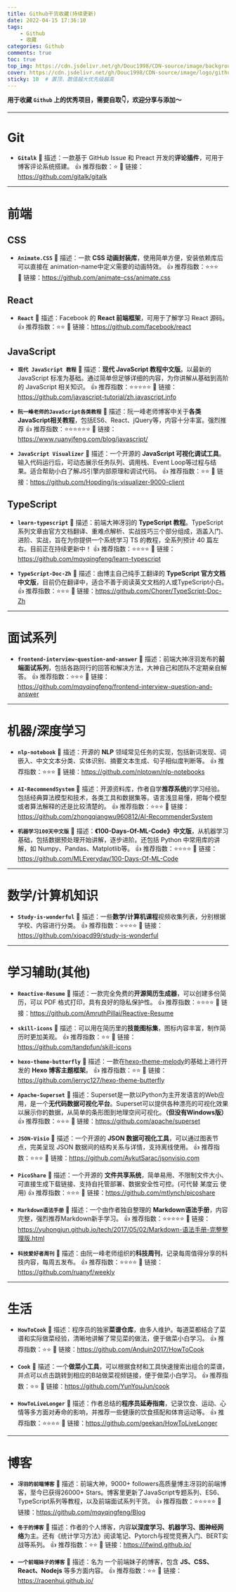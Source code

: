 ```yaml
---
title: Github干货收藏(持续更新)
date: 2022-04-15 17:36:10
tags: 
    - Github
    - 收藏
categories: Github
comments: true
toc: true
top_img: https://cdn.jsdelivr.net/gh/Douc1998/CDN-source/image/background/astronaut4.png
cover: https://cdn.jsdelivr.net/gh/Douc1998/CDN-source/image/logo/github.png
sticky: 10  # 置顶，数值越大优先级越高
---
```

**用于收藏 `Github` 上的优秀项目，需要自取👇，欢迎分享与添加～**

---
# Git
+ **`Gitalk`** 
📑 描述：一款基于 GitHub Issue 和 Preact 开发的**评论插件**，可用于博客评论系统搭建。
👍 推荐指数：⭐️
🔗 链接：https://github.com/gitalk/gitalk
---
# 前端

## CSS
+ **`Animate.CSS`** 
📑 描述：一款 **CSS 动画封装库**，使用简单方便，安装依赖库后可以直接在 animation-name中定义需要的动画特效。
👍 推荐指数：⭐️⭐️⭐️  
🔗 链接：https://github.com/animate-css/animate.css


## React
+ **`React`**
📑 描述：Facebook 的 **React 前端框架**，可用于了解学习 React 源码。
👍 推荐指数：⭐️⭐️
🔗 链接：https://github.com/facebook/react



## JavaScript
+ **`现代 JavaScript 教程`**
📑 描述：**现代 JavaScript 教程中文版**。以最新的 JavaScript 标准为基础。通过简单但足够详细的内容，为你讲解从基础到高阶的 JavaScript 相关知识。
👍 推荐指数：⭐️⭐️⭐️⭐️⭐️
🔗 链接：https://github.com/javascript-tutorial/zh.javascript.info

+ **`阮一峰老师的JavaScript各类教程`**
📑 描述：阮一峰老师博客中关于**各类JavaScript相关教程**，包括ES6、React、jQuery等，内容十分丰富。强烈推荐
👍 推荐指数：⭐️⭐️⭐️⭐️⭐️⭐️
🔗 链接：https://www.ruanyifeng.com/blog/javascript/

+ **`JavaScript Visualizer`**
📑 描述：一个开源的 **JavaScript 可视化调试工具**。输入代码运行后，可动态展示任务队列、调用栈、Event Loop等过程与结果。适合帮助小白了解JS引擎内部原理和调试代码。
👍 推荐指数：⭐️⭐️
🔗 链接：https://github.com/Hopding/js-visualizer-9000-client



## TypeScript

+ **`learn-typescript`**
📑 描述：前端大神冴羽的 **TypeScript 教程**。TypeScript系列文章由官方文档翻译、重难点解析、实战技巧三个部分组成，涵盖入门、进阶、实战，旨在为你提供一个系统学习 TS 的教程，全系列预计 40 篇左右。目前正在持续更新中！
👍 推荐指数：⭐️⭐️⭐️⭐️
🔗 链接：https://github.com/mqyqingfeng/learn-typescript

+ **`TypeScript-Doc-Zh`**
📑 描述：由博主自己纯手工翻译的 **TypeScript 官方文档中文版**，目前仍在翻译中，适合不善于阅读英文文档的人或TypeScript小白。
👍 推荐指数：⭐️⭐️⭐️
🔗 链接：https://github.com/Chorer/TypeScript-Doc-Zh



---

# 面试系列
+ **`frontend-interview-question-and-answer`**
📑 描述：前端大神冴羽发布的**前端面试系列**，包括各路同行的回答和解决方法，大神自己和团队不定期亲自解答。
👍 推荐指数：⭐️⭐️⭐️
🔗 链接：https://github.com/mqyqingfeng/frontend-interview-question-and-answer

---
# 机器/深度学习

+ **`nlp-notebook`** 
📑 描述：开源的 **NLP** 领域常见任务的实现，包括新词发现、词嵌入、中文文本分类、实体识别、摘要文本生成、句子相似度判断等。
👍 推荐指数：⭐️⭐️⭐️
🔗 链接：https://github.com/nlptown/nlp-notebooks

+ **`AI-RecommendSystem`**
📑 描述：开源资料库，作者自学**推荐系统**的学习经验。包括经典算法模型和技术，各类工具和数据集等。语言浅显易懂，把每个模型或者算法解释的还是比较清楚的。
👍 推荐指数：⭐️⭐️⭐️
🔗 链接：https://github.com/zhongqiangwu960812/AI-RecommenderSystem

+ **`机器学习100天中文版`**
📑 描述：**《100-Days-Of-ML-Code》中文版**，从机器学习基础，包括数据预处理开始讲解，逐步进阶。还包括 Python 中常用库的讲解，如 Numpy、Pandas、Matplotlib等。
👍 推荐指数：⭐️⭐️⭐️⭐️
🔗 链接：https://github.com/MLEveryday/100-Days-Of-ML-Code


---
# 数学/计算机知识

+ **`Study-is-wonderful`** 
📑 描述：一些**数学/计算机课程**视频收集列表，分别根据学校、内容进行分类。
👍 推荐指数：⭐️⭐️⭐️⭐️
🔗 链接：https://github.com/xioacd99/study-is-wonderful


---
# 学习辅助(其他)

+ **`Reactive-Resume`** 
📑 描述：一款完全免费的**开源简历生成器**，可以创建多份简历，可以 PDF 格式打印，具有良好的隐私保护性。
👍 推荐指数：⭐️⭐️⭐️⭐️
🔗 链接：https://github.com/AmruthPillai/Reactive-Resume


+ **`skill-icons`**
📑 描述：可以用在简历里的**技能图标集**，图标内容丰富，制作简历时更加美观。
👍 推荐指数：⭐️⭐️
🔗 链接：https://github.com/tandpfun/skill-icons


+ **`hexo-theme-butterfly`**
📑 描述：一款在[hexo-theme-melody](https://Github.com/Molunerfinn/hexo-theme-melody)的基础上进行开发的 **Hexo 博客主题框架**。
👍 推荐指数：⭐️⭐️
🔗 链接：https://github.com/jerryc127/hexo-theme-butterfly


+ **`Apache-Superset`**
📑 描述：Superset是一款以Python为主开发语言的Web应用，是一个**无代码数据可视化平台**。Superset可以提供各种漂亮的可视化效果以展示你的数据，从简单的条形图到地理空间可视化。**（但没有Windows版）**
👍 推荐指数：⭐️⭐️⭐️
🔗 链接：https://github.com/apache/superset


+ **`JSON-Visio`**
📑 描述：一个开源的 **JSON 数据可视化工具**，可以通过图表节点，完美呈现 JSON 数据间的结构关系与详情，支持离线使用。
👍 推荐指数：⭐️⭐️⭐️
🔗 链接：https://github.com/AykutSarac/jsonvisio.com


+ **`PicoShare`**
📑 描述：一个开源的 **文件共享系统**，简单易用、不限制文件大小、可直接生成下载链接、支持自托管部署、数据安全性可控。(可代替 某度云 使用)
👍 推荐指数：⭐️⭐️⭐️
🔗 链接：https://github.com/mtlynch/picoshare

+ **`Markdown语法手册`**
📑 描述：一个由作者独自整理的 **Markdown语法手册**，内容完整，强烈推荐Markdown新手学习。
👍 推荐指数：⭐️⭐️⭐️⭐️⭐️
🔗 链接：https://yuhongjun.github.io/tech/2017/05/02/Markdown-语法手册-完整整理版.html

+ **`科技爱好者周刊`**
📑 描述：由阮一峰老师组织的**科技周刊**，记录每周值得分享的科技内容，每周五发布。
👍 推荐指数：⭐️⭐️⭐️⭐️
🔗 链接：https://github.com/ruanyf/weekly

---
# 生活
+ **`HowToCook`**
📑 描述：程序员的独家**菜谱仓库**，由多人维护。每道菜都结合了菜谱和实际做菜经验，清晰地讲解了常见菜的做法，便于做菜小白学习。
👍 推荐指数：⭐️⭐️
🔗 链接：https://github.com/Anduin2017/HowToCook

+ **`Cook`**
📑 描述：一个**做菜小工具**，可以根据食材和工具快速搜索出组合的菜谱，并点可以点击跳转到相应的B站做菜视频链接，便于做菜小白学习。
👍 推荐指数：⭐️⭐️
🔗 链接：https://github.com/YunYouJun/cook

+ **`HowToLiveLonger`**
📑 描述：作者总结的**程序员延寿指南**，记录饮食、运动、心情等多方面对寿命的影响，并推荐一些健康的饮食搭配和体育运动等。
👍 推荐指数：⭐️⭐️⭐️⭐️
🔗 链接：https://github.com/geekan/HowToLiveLonger
---
# 博客

+ **`冴羽的前端博客`**
📑 描述：前端大神，9000+ followers高质量博主冴羽的前端博客，至今已获得26000+ Stars。博客里更新了JavaScript专题系列、ES6、TypeScript系列等教程，以及前端面试系列干货。
👍 推荐指数：⭐️⭐️⭐️⭐️⭐️
🔗 链接：https://github.com/mqyqingfeng/Blog

+ **`冬于的博客`**
📑 描述：作者的个人博客，内容**以深度学习、机器学习、图神经网络**为主。还有《统计学习方法》阅读笔记、Pytorch与视觉竞赛入门、BERT实战等系列。
👍 推荐指数：⭐️⭐️
🔗 链接：https://ifwind.github.io/


+ **`一个前端妹子的博客`**
📑 描述：名为 一个前端妹子的博客，包含 **JS、CSS、React、Nodejs** 等多方面内容。
👍 推荐指数：⭐️⭐️
🔗 链接：https://raoenhui.github.io/

